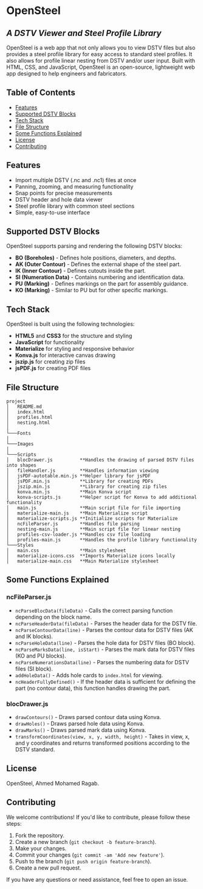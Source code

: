 # OpenSteel

## _A DSTV Viewer and Steel Profile Library_

OpenSteel is a web app that not only allows you to view DSTV files but also provides a steel profile library for easy access to standard steel profiles. It also allows for profile linear nesting from DSTV and/or user input. Built with HTML, CSS, and JavaScript, OpenSteel is an open-source, lightweight web app designed to help engineers and fabricators.

## Table of Contents

- [Features](#features)
- [Supported DSTV Blocks](#supported-dstv-blocks)
- [Tech Stack](#tech-stack)
- [File Structure](#file-structure)
- [Some Functions Explained](#some-functions-explained)
- [License](#license)
- [Contributing](#contributing)

## Features

- Import multiple DSTV (.nc and .nc1) files at once
- Panning, zooming, and measuring functionality
- Snap points for precise measurements
- DSTV header and hole data viewer
- Steel profile library with common steel sections
- Simple, easy-to-use interface

## Supported DSTV Blocks

OpenSteel supports parsing and rendering the following DSTV blocks:

- **BO (Boreholes)** - Defines hole positions, diameters, and depths.
- **AK (Outer Contour)** - Defines the external shape of the steel part.
- **IK (Inner Contour)** - Defines cutouts inside the part.
- **SI (Numeration Data)** - Contains numbering and identification data.
- **PU (Marking)** - Defines markings on the part for assembly guidance.
- **KO (Marking)** - Similar to PU but for other specific markings.

## Tech Stack

OpenSteel is built using the following technologies:

- **HTML5** and **CSS3** for the structure and styling
- **JavaScript** for functionality
- **Materialize** for styling and responsive behavior
- **Konva.js** for interactive canvas drawing
- **jszip.js** for creating zip files
- **jsPDF.js** for creating PDF files

## File Structure

```
project
│   README.md
│   index.html
│   profiles.html 
│   nesting.html
│
└───Fonts
│
└───Images
│
└───Scripts
│   blocDrawer.js          **Handles the drawing of parsed DSTV files into shapes
│   fileHandler.js         **Handles information viewing
│   jsPDF-autotable.min.js **Helper library for jsPDF
│   jsPDF.min.js           **Library for creating PDFs
│   jszip.min.js           **Library for creating zip files
│   konva.min.js           **Main Konva script
│   konva-scripts.js       **Helper script for Konva to add additional functionality
│   main.js                **Main script file for file importing
│   materialize-main.js    **Main Materialize script
│   materialize-scripts.js **Initialize scripts for Materialize
│   ncFileParser.js        **Handles file parsing
│   nesting-main.js        **Main script file for linear nesting
│   profiles-csv-loader.js **Handles csv file loading
│   profiles-main.js       **Handles the profile library functionality
└───Styles
│   main.css               **Main stylesheet
│   materialize-icons.css  **Imports Materialize icons locally
│   materialize-main.css   **Main Materialize stylesheet
```

## Some Functions Explained

### ncFileParser.js

- `ncParseBlocData(fileData)` - Calls the correct parsing function depending on the block name.
- `ncParseHeaderData(fileData)` - Parses the header data for the DSTV file.
- `ncParseContourData(line)` - Parses the contour data for DSTV files (AK and IK blocks).
- `ncParseHoleData(line)` - Parses the hole data for DSTV files (BO block).
- `ncParseMarksData(line, isStart)` - Parses the mark data for DSTV files (KO and PU blocks).
- `ncParseNumerationsData(line)` - Parses the numbering data for DSTV files (SI block).
- `addHoleData()` - Adds hole cards to `index.html` for viewing.
- `ncHeaderFullyDefined()` - If the header data is sufficient for defining the part (no contour data), this function handles drawing the part.

### blocDrawer.js

- `drawContours()` - Draws parsed contour data using Konva.
- `drawHoles()` - Draws parsed hole data using Konva.
- `drawMarks()` - Draws parsed mark data using Konva.
- `transformCoordinates(view, x, y, width, height)` - Takes in view, x, and y coordinates and returns transformed positions according to the DSTV standard.

## License

OpenSteel, Ahmed Mohamed Ragab.

## Contributing

We welcome contributions! If you'd like to contribute, please follow these steps:

1. Fork the repository.
2. Create a new branch (`git checkout -b feature-branch`).
3. Make your changes.
4. Commit your changes (`git commit -am 'Add new feature'`).
5. Push to the branch (`git push origin feature-branch`).
6. Create a new pull request.

If you have any questions or need assistance, feel free to open an issue.
